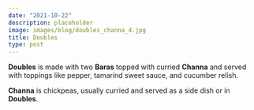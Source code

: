 ```yaml
---
date: "2021-10-22"
description: placeholder
image: images/blog/doubles_channa_4.jpg
title: Doubles
type: post
---
```


**Doubles** is made with two **Baras** topped with curried **Channa** and served with toppings like pepper, tamarind sweet sauce, and cucumber relish.

**Channa** is chickpeas, usually curried and served as a side dish or in **Doubles**.
